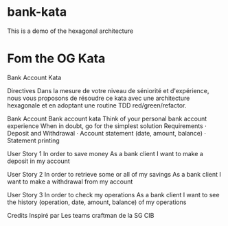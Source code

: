 # bank-kata
This is a demo of the hexagonal architecture

# Fom the OG Kata

Bank Account Kata

Directives
Dans la mesure de votre niveau de séniorité et d'expérience, nous vous proposons de résoudre ce kata avec une architecture hexagonale et en adoptant une routine TDD red/green/refactor.

Bank Account
Bank account kata Think of your personal bank account experience When in doubt, go for the simplest solution Requirements
·         Deposit and Withdrawal
·         Account statement (date, amount, balance)
·         Statement printing

User Story 1
In order to save money
As a bank client
I want to make a deposit in my account

User Story 2
In order to retrieve some or all of my savings
As a bank client
I want to make a withdrawal from my account

User Story 3
In order to check my operations
As a bank client
I want to see the history (operation, date, amount, balance) of my operations

Credits
Inspiré par Les teams craftman de la SG CIB
